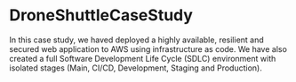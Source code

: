 # DroneShuttleCaseStudy
In this case study, we haved deployed a highly available, resilient and secured web application to AWS using infrastructure as code. We have also created a full Software Development Life Cycle (SDLC) environment with isolated stages (Main, CI/CD, Development, Staging and Production).
